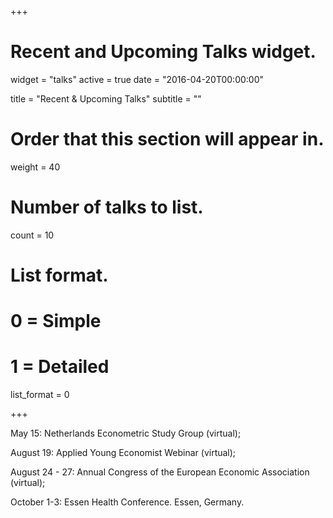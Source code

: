 +++
# Recent and Upcoming Talks widget.
widget = "talks"
active = true
date = "2016-04-20T00:00:00"

title = "Recent & Upcoming Talks"
subtitle = ""

# Order that this section will appear in.
weight = 40

# Number of talks to list.
count = 10

# List format.
#   0 = Simple
#   1 = Detailed
list_format = 0

+++

May 15: Netherlands Econometric Study Group (virtual);

August 19: Applied Young Economist Webinar (virtual);

August 24 - 27: Annual Congress of the European Economic Association (virtual); 

October 1-3: Essen Health Conference. Essen, Germany. 
